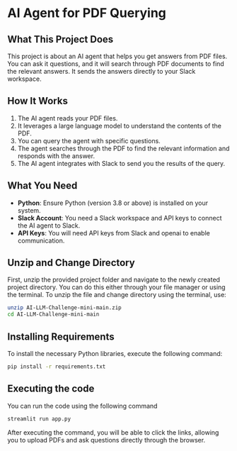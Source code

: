 # AI Agent for PDF Querying

## What This Project Does

This project is about an AI agent that helps you get answers from PDF files. You can ask it questions, and it will search through PDF documents to find the relevant answers. It sends the answers directly to your Slack workspace.

## How It Works

1. The AI agent reads your PDF files.
2. It leverages a large language model to understand the contents of the PDF.
3. You can query the agent with specific questions.
4. The agent searches through the PDF to find the relevant information and responds with the answer.
5. The AI agent integrates with Slack to send you the results of the query.

## What You Need

- **Python**: Ensure Python (version 3.8 or above) is installed on your system.
- **Slack Account**: You need a Slack workspace and API keys to connect the AI agent to Slack.
- **API Keys**: You will need API keys from Slack and openai to enable communication.

## Unzip and Change Directory
First, unzip the provided project folder and navigate to the newly created project directory. You can do this either through your file manager or using the terminal. To unzip the file and change directory using the terminal, use:

```bash
unzip AI-LLM-Challenge-mini-main.zip
cd AI-LLM-Challenge-mini-main
```

## Installing Requirements

To install the necessary Python libraries, execute the following command:

```bash
pip install -r requirements.txt
```

## Executing the code

You can run the code using the following command

```bash
streamlit run app.py 
```

After executing the command, you will be able to click the links, allowing you to upload PDFs and ask questions directly through the browser.
